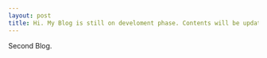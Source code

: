 ```yaml
---
layout: post
title: Hi. My Blog is still on develoment phase. Contents will be updated once sufficient contents are included!
---
```

Second Blog.
